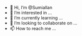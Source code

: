 - 👋 Hi, I’m @Sumiallan
- 👀 I’m interested in ...
- 🌱 I’m currently learning ...
- 💞️ I’m looking to collaborate on ...
- 📫 How to reach me ...

<!---
Sumiallan/Sumiallan is a ✨ special ✨ repository because its `README.md` (this file) appears on your GitHub profile.
You can click the Preview link to take a look at your changes.
--->
